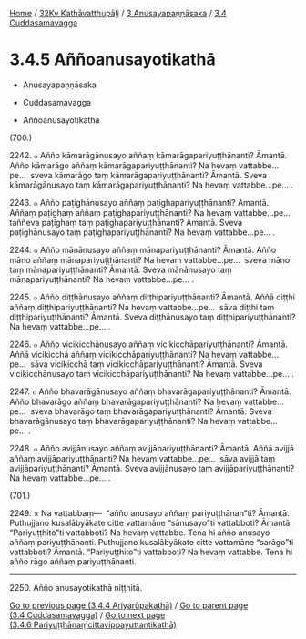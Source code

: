 
[Home](/) / [32Kv Kathāvatthupāḷi](../...md) / [3 Anusayapaṇṇāsaka](...md) / [3.4 Cuddasamavagga](../32Kv/3/3.4.md)

# 3.4.5 Aññoanusayotikathā

* Anusayapaṇṇāsaka

* Cuddasamavagga

* Aññoanusayotikathā

(700.)

2242\. ๐ Añño kāmarāgānusayo aññaṃ kāmarāgapariyuṭṭhānanti? Āmantā. Añño kāmarāgo aññaṃ kāmarāgapariyuṭṭhānanti? Na hevaṃ vattabbe…pe…  sveva kāmarāgo taṃ kāmarāgapariyuṭṭhānanti? Āmantā. Sveva kāmarāgānusayo taṃ kāmarāgapariyuṭṭhānanti? Na hevaṃ vattabbe…pe… .

2243\. ๐ Añño paṭighānusayo aññaṃ paṭighapariyuṭṭhānanti? Āmantā. Aññaṃ paṭighaṃ aññaṃ paṭighapariyuṭṭhānanti? Na hevaṃ vattabbe…pe…  taññeva paṭighaṃ taṃ paṭighapariyuṭṭhānanti? Āmantā. Sveva paṭighānusayo taṃ paṭighapariyuṭṭhānanti? Na hevaṃ vattabbe…pe… .

2244\. ๐ Añño mānānusayo aññaṃ mānapariyuṭṭhānanti? Āmantā. Añño māno aññaṃ mānapariyuṭṭhānanti? Na hevaṃ vattabbe…pe…  sveva māno taṃ mānapariyuṭṭhānanti? Āmantā. Sveva mānānusayo taṃ mānapariyuṭṭhānanti? Na hevaṃ vattabbe…pe… .

2245\. ๐ Añño diṭṭhānusayo aññaṃ diṭṭhipariyuṭṭhānanti? Āmantā. Aññā diṭṭhi aññaṃ diṭṭhipariyuṭṭhānanti? Na hevaṃ vattabbe…pe…  sāva diṭṭhi taṃ diṭṭhipariyuṭṭhānanti? Āmantā. Sveva diṭṭhānusayo taṃ diṭṭhipariyuṭṭhānanti? Na hevaṃ vattabbe…pe… .

2246\. ๐ Añño vicikicchānusayo aññaṃ vicikicchāpariyuṭṭhānanti? Āmantā. Aññā vicikicchā aññaṃ vicikicchāpariyuṭṭhānanti? Na hevaṃ vattabbe…pe…  sāva vicikicchā taṃ vicikicchāpariyuṭṭhānanti? Āmantā. Sveva vicikicchānusayo taṃ vicikicchāpariyuṭṭhānanti? Na hevaṃ vattabbe…pe… .

2247\. ๐ Añño bhavarāgānusayo aññaṃ bhavarāgapariyuṭṭhānanti? Āmantā. Añño bhavarāgo aññaṃ bhavarāgapariyuṭṭhānanti? Na hevaṃ vattabbe…pe…  sveva bhavarāgo taṃ bhavarāgapariyuṭṭhānanti? Āmantā. Sveva bhavarāgānusayo taṃ bhavarāgapariyuṭṭhānanti? Na hevaṃ vattabbe…pe… .

2248\. ๐ Añño avijjānusayo aññaṃ avijjāpariyuṭṭhānanti? Āmantā. Aññā avijjā aññaṃ avijjāpariyuṭṭhānanti? Na hevaṃ vattabbe…pe…  sāva avijjā taṃ avijjāpariyuṭṭhānanti? Āmantā. Sveva avijjānusayo taṃ avijjāpariyuṭṭhānanti? Na hevaṃ vattabbe…pe… .

(701.)

2249\. × Na vattabbaṃ—  “añño anusayo aññaṃ pariyuṭṭhānan”ti? Āmantā. Puthujjano kusalābyākate citte vattamāne “sānusayo”ti vattabboti? Āmantā. “Pariyuṭṭhito”ti vattabboti? Na hevaṃ vattabbe. Tena hi añño anusayo aññaṃ pariyuṭṭhānanti. Puthujjano kusalābyākate citte vattamāne “sarāgo”ti vattabboti? Āmantā. “Pariyuṭṭhito”ti vattabboti? Na hevaṃ vattabbe. Tena hi añño rāgo aññaṃ pariyuṭṭhānanti.

---

2250\. Añño anusayotikathā niṭṭhitā.



[Go to previous page (3.4.4 Ariyarūpakathā)](3.4.4.md) / [Go to parent page (3.4 Cuddasamavagga)](../32Kv/3/3.4.md) / [Go to next page (3.4.6 Pariyuṭṭhānaṃcittavippayuttantikathā)](3.4.6.md)


